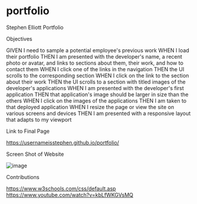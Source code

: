 # portfolio
Stephen Elliott Portfolio


Objectives


GIVEN I need to sample a potential employee's previous work
WHEN I load their portfolio
THEN I am presented with the developer's name, a recent photo or avatar, and links to sections about them, their work, and how to contact them
WHEN I click one of the links in the navigation
THEN the UI scrolls to the corresponding section
WHEN I click on the link to the section about their work
THEN the UI scrolls to a section with titled images of the developer's applications
WHEN I am presented with the developer's first application
THEN that application's image should be larger in size than the others
WHEN I click on the images of the applications
THEN I am taken to that deployed application
WHEN I resize the page or view the site on various screens and devices
THEN I am presented with a responsive layout that adapts to my viewport

Link to Final Page


https://usernameisstephen.github.io/portfolio/


Screen Shot of Website


![image](https://user-images.githubusercontent.com/100049940/156704855-e5041554-cb53-440b-adec-81189b64b186.png)


Contributions


https://www.w3schools.com/css/default.asp
https://www.youtube.com/watch?v=kbLfWKGVsMQ
